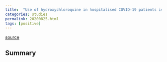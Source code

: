 ```yaml
---
title:  "Use of hydroxychloroquine in hospitalised COVID-19 patients is associated with reduced mortality: Findings from the observational multicentre Italian CORIST study"
categories: studies
permalink: 20200825.html
tags: [positive]
---
```


[source](https://www.ncbi.nlm.nih.gov/pmc/articles/PMC7446618/)

## Summary

```HCQ use was associated with a 30% lower risk of death in COVID-19 hospitalized patients. Within the limits of an observational study and awaiting results from randomized controlled trials, these data do not discourage the use of HCQ in inpatients with COVID-19.
```

